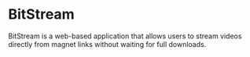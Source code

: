 # BitStream
BitStream is a web-based application that allows users to stream videos directly from magnet links without waiting for full downloads.
